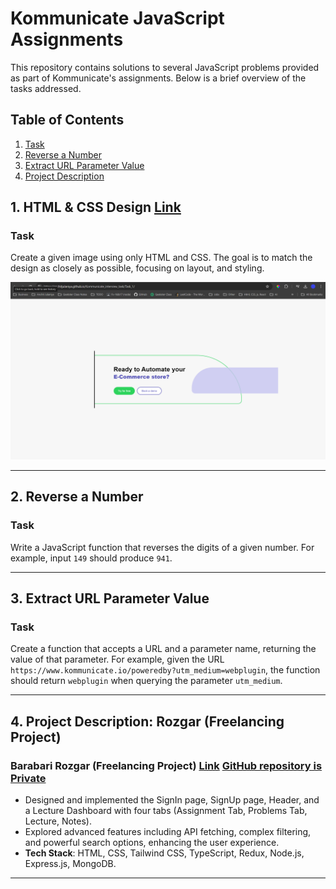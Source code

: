 # Kommunicate JavaScript Assignments

This repository contains solutions to several JavaScript problems provided as part of Kommunicate's assignments. Below is a brief overview of the tasks addressed.

## Table of Contents
1. [Task](https://anchitjulaniya.github.io/Kommunicate_interview_task/Task_1/)
2. [Reverse a Number](#reverse-a-number)
3. [Extract URL Parameter Value](#extract-url-parameter-value)
4. [Project Description](#project-description)

## 1. HTML & CSS Design [Link](https://anchitjulaniya.github.io/Kommunicate_interview_task/Task_1/)

### Task
Create a given image using only HTML and CSS. The goal is to match the design as closely as possible, focusing on layout, and styling.

![Design Screenshot](./Task_1/Screenshot.png)

---

## 2. Reverse a Number

### Task
Write a JavaScript function that reverses the digits of a given number. For example, input `149` should produce `941`.

---

## 3. Extract URL Parameter Value

### Task
Create a function that accepts a URL and a parameter name, returning the value of that parameter. For example, given the URL `https://www.kommunicate.io/poweredby?utm_medium=webplugin`, the function should return `webplugin` when querying the parameter `utm_medium`.

---

## 4. Project Description: Rozgar (Freelancing Project)

### Barabari Rozgar (Freelancing Project) [Link](https://rozgar-dashboard-frontend.onrender.com/) [GitHub repository is Private](https://github.com/Barabari-Project/Rozgar-Dashboard-Frontend)
- Designed and implemented the SignIn page, SignUp page, Header, and a Lecture Dashboard with four tabs (Assignment Tab, Problems Tab, Lecture, Notes).
- Explored advanced features including API fetching, complex filtering, and powerful search options, enhancing the user experience.
- **Tech Stack**: HTML, CSS, Tailwind CSS, TypeScript, Redux, Node.js, Express.js, MongoDB.

---
